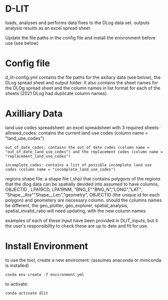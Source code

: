 # D-LIT
loads, analyses and performs data fixes to the DLog data set.
outputs analysis results as an excel spread sheet

Update the file paths in the config file and install the enivronment before use (see below)

# Config file
d_lit-config.yml contains the file paths for the axiliary data (see below), the DLog spread sheet and output folder. It also contains the sheet names for the DLOg spread sheet and the column names in list format for each of the sheets (2021 DLog had duplicate column names).
# Axilliary Data
land use codes spreadsheet: an excel spreadsheet with 3 required sheets:
`
    allowed_codes: contains the current land use codes (column name = "land_use_codes")

    out_of_date_codes: contains the out of date codes (column name = "out_of_date_land_use_codes") and the replacement codes (column name = "replacement_land_use_codes")

    incomplete_codes: contains a list of possible incomplete land use codes (column name = "incomplete_land_use_codes")

regions shape file:
    a shape file (.shp) that contains polygons of the regions that the dlog data can be spatially devided into
    assumed to have columns, OBJECTID , LPA19CD, LPA19NM, "BNG_E""BNG_N","LONG","LAT",  "Shape__Are""Shape__Len","geometry", OBJECTID (the unique id for each polygon) and geometery are necessary column. should the columns names be different, the geo_plotter, geo_explorer, spatial_analysis, spatial_invalid_ratio will need updating, with the new column names.

examples of each of these input have been provided in DLIT_inputs, but it the user's responsibility to check these are up to date and fit for use.
# Install Environment
to use the tool, create a new enviroment: (assumes anaconda or miniconda is installed)

    conda env create -f environment.yml

to activate:

    conda activate dlit



